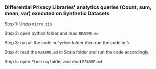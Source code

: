 
### Differential Privacy Libraries' analytics queries (Count, sum, mean, var) executed on Synthetic Datasets

Step 1: Unzip `micro.zip`

Step 2: open python folder and read `README.md`.

Step 3: run all the code in `Python` folder then run the code in `R`.

Step 4: read the `README.md` in Scala folder and run the code accordingly.

Step 5: open `Plotting` folder and read `README.md`

